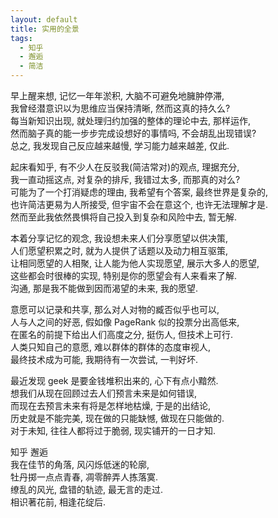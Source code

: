 ```yaml
---
layout: default
title: 实用的全景
tags:
  - 知乎
  - 邂逅
  - 简洁
---
```

  
早上醒来想, 记忆一年年淤积, 大脑不可避免地臃肿停滞,  
我曾经潜意识以为思维应当保持清晰, 然而这真的持久么?  
每当新知识出现, 就处理归约加强的整体的理论中去, 那样运作,  
然而脑子真的能一步步完成设想好的事情吗, 不会胡乱出现错误?  
总之, 我发现自己反应越来越慢, 学习能力越来越差, 仅此.  
  
起床看知乎, 有不少人在反驳我(简洁常对)的观点, 理据充分,  
我一直动摇这点, 对复杂的排斥, 我错过太多, 而那真的对么?  
可能为了一个打消疑虑的理由, 我希望有个答案, 最终世界是复杂的,  
也许简洁更易为人所接受, 但宇宙不会在意这个, 也许无法理解才是.  
然而至此我依然畏惧将自己投入到复杂和风险中去, 暂无解.  
  
本着分享记忆的观念, 我设想未来人们分享愿望以供决策,  
人们愿望积累之时, 就为人提供了话题以及动力相互驱策,  
让相同愿望的人相聚, 让人能为他人实现愿望, 展示大多人的愿望,  
这些都会时很棒的实现, 特别是你的愿望会有人来看来了解.  
沟通, 那是我不能做到因而渴望的未来, 我的愿望.  
  
意愿可以记录和共享, 那么对人对物的臧否似乎也可以,  
人与人之间的好恶, 假如像 PageRank 似的投票分出高低来,  
在匿名的前提下给出人们高度之分, 挺伤人, 但技术上可行.  
人类只知自己的意愿, 难以群体的群体的态度审视人,  
最终技术成为可能, 我期待有一次尝试, 一判好坏.  
  
最近发现 geek 是要金钱堆积出来的, 心下有点小黯然.  
想我们从现在回顾过去人们预言未来是如何错误,  
而现在去预言未来有将是怎样地枯燥, 于是的出结论,  
历史就是不能完美, 现在做的只能缺憾, 做现在只能做的.  
对于未知, 往往人都将过于脆弱, 现实铺开的一日才知.  
  
知乎 邂逅  
我在佳节的角落, 风闪烁低迷的轮廓,  
牡丹掷一点点青春, 凋零醉弄人拣落寞.  
缭乱的风光, 盘错的轨迹, 最无言的走过.  
相识著花前, 相逢花绽后.   
